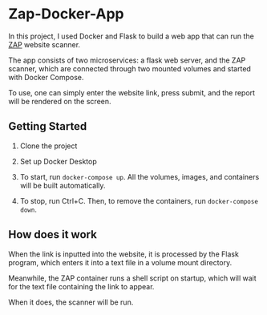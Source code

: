 # Zap-Docker-App

In this project, I used Docker and Flask to build a web app that can run the [ZAP](https://www.zaproxy.org/docs/docker/full-scan/) website scanner.

The app consists of two microservices: a flask web server, and the ZAP scanner, which are connected through two mounted volumes and started with Docker Compose.

To use, one can simply enter the website link, press submit, and the report will be rendered on the screen.

## Getting Started

1) Clone the project

2) Set up Docker Desktop

3) To start, run `docker-compose up`. All the volumes, images, and containers will be built automatically.

4) To stop, run Ctrl+C. Then, to remove the containers, run `docker-compose down`.

## How does it work

When the link is inputted into the website, it is processed by the Flask program, which enters it into a text file in a volume mount directory.

Meanwhile, the ZAP container runs a shell script on startup, which will wait for the text file containing the link to appear. 

When it does, the scanner will be run. 